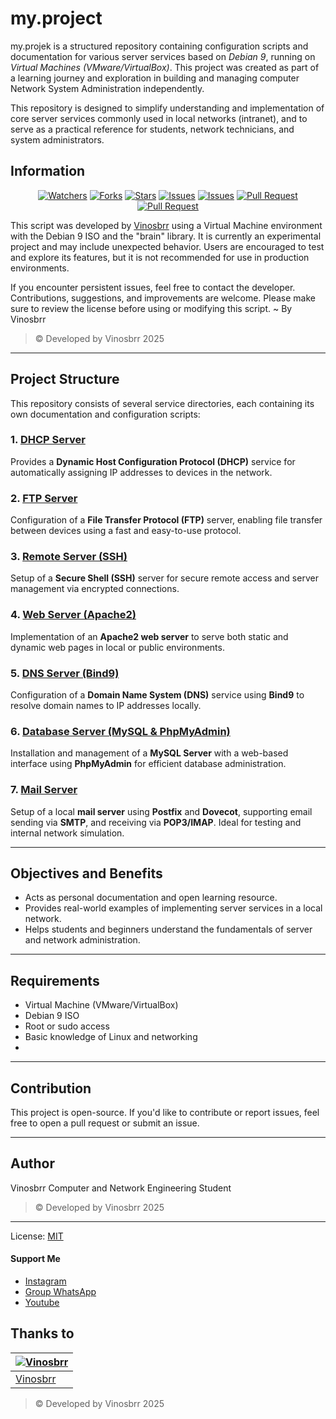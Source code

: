 # my.project
my.projek is a structured repository containing configuration scripts and documentation for various server services based on *Debian 9*, running on *Virtual Machines (VMware/VirtualBox)*. This project was created as part of a learning journey and exploration in building and managing computer Network System Administration independently.

This repository is designed to simplify understanding and implementation of core server services commonly used in local networks (intranet), and to serve as a practical reference for students, network technicians, and system administrators.

## Information

<div align="center">
<a href="https://github.com/vinosbrr/Sbrr-Bot/watchers"><img title="Watchers" src="https://img.shields.io/github/watchers/vinosbrr/Sbrr-Bot?label=Watchers&color=green&style=flat-square"></a>
<a href="https://github.com/vinosbrr/Sbrr-Bot/network/members"><img title="Forks" src="https://img.shields.io/github/forks/vinosbrr/Sbrr-Bot?label=Forks&color=blue&style=flat-square"></a>
<a href="https://github.com/vinosbrr/Sbrr-Bot/stargazers"><img title="Stars" src="https://img.shields.io/github/stars/vinosbrr/Sbrr-Bot?label=Stars&color=yellow&style=flat-square"></a>
<a href="https://github.com/vinosbrr/Sbrr-Bot/issues"><img title="Issues" src="https://img.shields.io/github/issues/vinosbrr/Sbrr-Bot?label=Issues&color=success&style=flat-square"></a>
<a href="https://github.com/vinosbrr/Sbrr-Bot/issues?q=is%3Aissue+is%3Aclosed"><img title="Issues" src="https://img.shields.io/github/issues-closed/vinosbrr/Sbrr-Bot?label=Issues&color=red&style=flat-square"></a>
<a href="https://github.com/vinosbrr/Sbrr-Bot/pulls"><img title="Pull Request" src="https://img.shields.io/github/issues-pr/vinosbrr/Sbrr-Bot?label=PullRequest&color=success&style=flat-square"></a>
<a href="https://github.com/vinosbrr/Sbrr-Bot/pulls?q=is%3Apr+is%3Aclosed"><img title="Pull Request" src="https://img.shields.io/github/issues-pr-closed/vinosbrr/Sbrr-Bot?label=PullRequest&color=red&style=flat-square"></a>
</div>



This script was developed by [Vinosbrr](https://github.com/vinosbrr) using a Virtual Machine environment with the Debian 9 ISO and the "brain" library. It is currently an experimental project and may include unexpected behavior. Users are encouraged to test and explore its features, but it is not recommended for use in production environments.

If you encounter persistent issues, feel free to contact the developer. Contributions, suggestions, and improvements are welcome. Please make sure to review the license before using or modifying this script. ~ By Vinosbrr
> © Developed by Vinosbrr 2025

---
## Project Structure
This repository consists of several service directories, each containing its own documentation and configuration scripts:

### 1. [DHCP Server](./dhcp-server)
Provides a **Dynamic Host Configuration Protocol (DHCP)** service for automatically assigning IP addresses to devices in the network.

### 2. [FTP Server](./ftp-server)
Configuration of a **File Transfer Protocol (FTP)** server, enabling file transfer between devices using a fast and easy-to-use protocol.

### 3. [Remote Server (SSH)](./remote-server)
Setup of a **Secure Shell (SSH)** server for secure remote access and server management via encrypted connections.

### 4. [Web Server (Apache2)](./web-server)
Implementation of an **Apache2 web server** to serve both static and dynamic web pages in local or public environments.

### 5. [DNS Server (Bind9)](./dns-server)
Configuration of a **Domain Name System (DNS)** service using **Bind9** to resolve domain names to IP addresses locally.

### 6. [Database Server (MySQL & PhpMyAdmin)](./database-server)
Installation and management of a **MySQL Server** with a web-based interface using **PhpMyAdmin** for efficient database administration.

### 7. [Mail Server](./mail-server)
Setup of a local **mail server** using **Postfix** and **Dovecot**, supporting email sending via **SMTP**, and receiving via **POP3/IMAP**. Ideal for testing and internal network simulation.

---
## Objectives and Benefits
- Acts as personal documentation and open learning resource.
- Provides real-world examples of implementing server services in a local network.
- Helps students and beginners understand the fundamentals of server and network administration.

---
## Requirements
- Virtual Machine (VMware/VirtualBox)
- Debian 9 ISO
- Root or sudo access
- Basic knowledge of Linux and networking
- 
---
## Contribution
This project is open-source. If you'd like to contribute or report issues, feel free to open a pull request or submit an issue.

---
## Author
Vinosbrr
Computer and Network Engineering Student  
> © Developed by Vinosbrr 2025

---
License: [MIT](https://choosealicense.com/licenses/mit/)

#### Support Me
- [Instagram](https://www.instagram.com/vinosbrr?igsh=MWJ6dXU1eXdzdWcwbw==)
- [Group WhatsApp](https://chat.whatsapp.com/KZmCzNMege942CH7qa7176)
- [Youtube](https://youtube.com/@wongesbrr?si=RQbf8_FRIju8ACCU)

## Thanks to
| [![Vinosbrr](https://github.com/vinosbrr.png?size=100)](https://github.com/vinosbrr)
| --- | 
| [Vinosbrr](https://github.com/vinosbrr) |
> © Developed by Vinosbrr 2025


